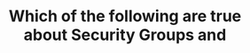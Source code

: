 ---
layout: answer
title: "Which of the following are true about Security Groups and "
blurb: "You cannot specify a deny rule. You can only specify allow rules for Security groups. The rest of the statements about security groups and VPCs are true"
quid: 229
---